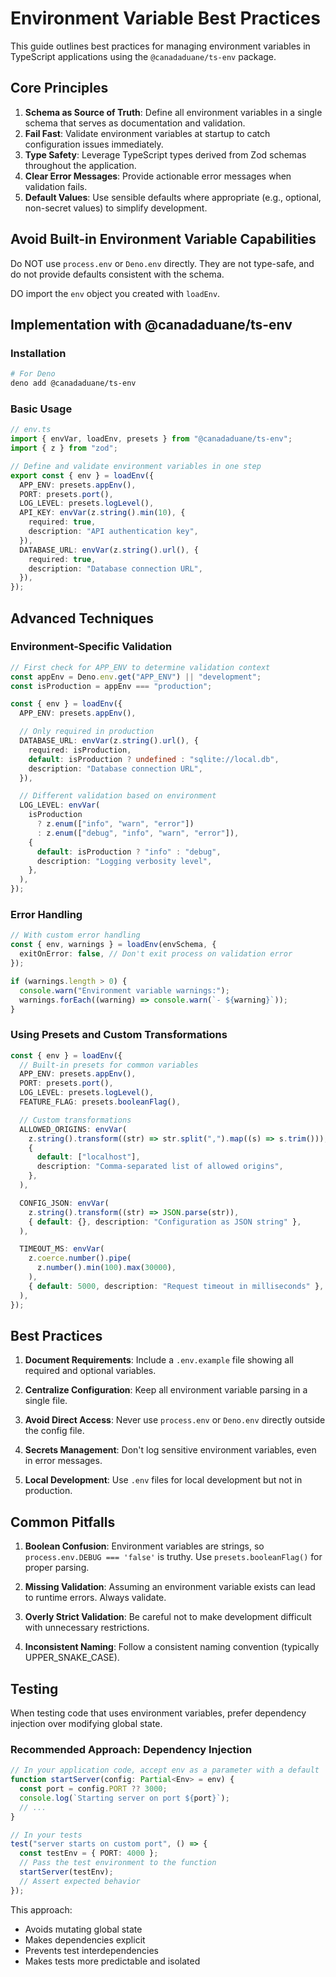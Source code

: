 # Environment Variable Best Practices

This guide outlines best practices for managing environment variables in
TypeScript applications using the `@canadaduane/ts-env` package.

## Core Principles

1. **Schema as Source of Truth**: Define all environment variables in a single
   schema that serves as documentation and validation.
2. **Fail Fast**: Validate environment variables at startup to catch
   configuration issues immediately.
3. **Type Safety**: Leverage TypeScript types derived from Zod schemas
   throughout the application.
4. **Clear Error Messages**: Provide actionable error messages when validation
   fails.
5. **Default Values**: Use sensible defaults where appropriate (e.g., optional,
   non-secret values) to simplify development.

## Avoid Built-in Environment Variable Capabilities

Do NOT use `process.env` or `Deno.env` directly. They are not type-safe, and do
not provide defaults consistent with the schema.

DO import the `env` object you created with `loadEnv`.

## Implementation with @canadaduane/ts-env

### Installation

```bash
# For Deno
deno add @canadaduane/ts-env
```

### Basic Usage

```typescript
// env.ts
import { envVar, loadEnv, presets } from "@canadaduane/ts-env";
import { z } from "zod";

// Define and validate environment variables in one step
export const { env } = loadEnv({
  APP_ENV: presets.appEnv(),
  PORT: presets.port(),
  LOG_LEVEL: presets.logLevel(),
  API_KEY: envVar(z.string().min(10), {
    required: true,
    description: "API authentication key",
  }),
  DATABASE_URL: envVar(z.string().url(), {
    required: true,
    description: "Database connection URL",
  }),
});
```

## Advanced Techniques

### Environment-Specific Validation

```typescript
// First check for APP_ENV to determine validation context
const appEnv = Deno.env.get("APP_ENV") || "development";
const isProduction = appEnv === "production";

const { env } = loadEnv({
  APP_ENV: presets.appEnv(),

  // Only required in production
  DATABASE_URL: envVar(z.string().url(), {
    required: isProduction,
    default: isProduction ? undefined : "sqlite://local.db",
    description: "Database connection URL",
  }),

  // Different validation based on environment
  LOG_LEVEL: envVar(
    isProduction
      ? z.enum(["info", "warn", "error"])
      : z.enum(["debug", "info", "warn", "error"]),
    {
      default: isProduction ? "info" : "debug",
      description: "Logging verbosity level",
    },
  ),
});
```

### Error Handling

```typescript
// With custom error handling
const { env, warnings } = loadEnv(envSchema, {
  exitOnError: false, // Don't exit process on validation error
});

if (warnings.length > 0) {
  console.warn("Environment variable warnings:");
  warnings.forEach((warning) => console.warn(`- ${warning}`));
}
```

### Using Presets and Custom Transformations

```typescript
const { env } = loadEnv({
  // Built-in presets for common variables
  APP_ENV: presets.appEnv(),
  PORT: presets.port(),
  LOG_LEVEL: presets.logLevel(),
  FEATURE_FLAG: presets.booleanFlag(),

  // Custom transformations
  ALLOWED_ORIGINS: envVar(
    z.string().transform((str) => str.split(",").map((s) => s.trim())),
    {
      default: ["localhost"],
      description: "Comma-separated list of allowed origins",
    },
  ),

  CONFIG_JSON: envVar(
    z.string().transform((str) => JSON.parse(str)),
    { default: {}, description: "Configuration as JSON string" },
  ),

  TIMEOUT_MS: envVar(
    z.coerce.number().pipe(
      z.number().min(100).max(30000),
    ),
    { default: 5000, description: "Request timeout in milliseconds" },
  ),
});
```

## Best Practices

1. **Document Requirements**: Include a `.env.example` file showing all required
   and optional variables.

2. **Centralize Configuration**: Keep all environment variable parsing in a
   single file.

3. **Avoid Direct Access**: Never use `process.env` or `Deno.env` directly
   outside the config file.

4. **Secrets Management**: Don't log sensitive environment variables, even in
   error messages.

5. **Local Development**: Use `.env` files for local development but not in
   production.

## Common Pitfalls

1. **Boolean Confusion**: Environment variables are strings, so
   `process.env.DEBUG === 'false'` is truthy. Use `presets.booleanFlag()` for
   proper parsing.

2. **Missing Validation**: Assuming an environment variable exists can lead to
   runtime errors. Always validate.

3. **Overly Strict Validation**: Be careful not to make development difficult
   with unnecessary restrictions.

4. **Inconsistent Naming**: Follow a consistent naming convention (typically
   UPPER_SNAKE_CASE).

## Testing

When testing code that uses environment variables, prefer dependency injection
over modifying global state.

### Recommended Approach: Dependency Injection

```typescript
// In your application code, accept env as a parameter with a default
function startServer(config: Partial<Env> = env) {
  const port = config.PORT ?? 3000;
  console.log(`Starting server on port ${port}`);
  // ...
}

// In your tests
test("server starts on custom port", () => {
  const testEnv = { PORT: 4000 };
  // Pass the test environment to the function
  startServer(testEnv);
  // Assert expected behavior
});
```

This approach:

- Avoids mutating global state
- Makes dependencies explicit
- Prevents test interdependencies
- Makes tests more predictable and isolated
